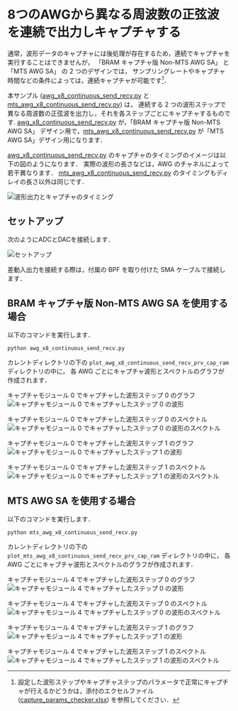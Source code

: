 # 8つのAWGから異なる周波数の正弦波を連続で出力しキャプチャする
通常，波形データのキャプチャには後処理が存在するため，連続でキャプチャを実行することはできませんが，
「BRAM キャプチャ版 Non-MTS AWG SA」 と 「MTS AWG SA」 の 2 つのデザインでは，
サンプリングレートやキャプチャ時間などの条件によっては，連続キャプチャが可能です[^1]．

[^1]: 設定した波形ステップやキャプチャステップのパラメータで正常にキャプチャが行えるかどうかは，添付のエクセルファイル ([capture_params_checker.xlsx](./capture_params_checker.xlsx)) を参照してください．

本サンプル ([awg_x8_continuous_send_recv.py](./awg_x8_continuous_send_recv.py) と [mts_awg_x8_continuous_send_recv.py](./mts_awg_x8_continuous_send_recv.py)) は，
連続する 2 つの波形ステップで異なる周波数の正弦波を出力し，それを各ステップごとにキャプチャするものです.
[awg_x8_continuous_send_recv.py](./awg_x8_continuous_send_recv.py) が，「BRAM キャプチャ版 Non-MTS AWG SA」 デザイン用で，[mts_awg_x8_continuous_send_recv.py](./mts_awg_x8_continuous_send_recv.py) が「MTS AWG SA」デザイン用になります．

[awg_x8_continuous_send_recv.py](./awg_x8_continuous_send_recv.py) のキャプチャのタイミングのイメージは以下の図のようになります．
実際の波形の長さなどは，AWG のチャネルによって若干異なります．
[mts_awg_x8_continuous_send_recv.py](./mts_awg_x8_continuous_send_recv.py) のタイミングもディレイの長さ以外は同じです．

![波形出力とキャプチャのタイミング](images/continuous_send_recv-1.png)

## セットアップ

次のようにADCとDACを接続します．

![セットアップ](./../../docs/images/awg-x8-send-recv-setup.png)

差動入出力を接続する際は，付属の BPF を取り付けた SMA ケーブルで接続します．

## BRAM キャプチャ版 Non-MTS AWG SA を使用する場合

以下のコマンドを実行します．

```
python awg_x8_continuous_send_recv.py
```

カレントディレクトリの下の `plot_awg_x8_continuous_send_recv_prv_cap_ram` ディレクトリの中に，
各 AWG ごとにキャプチャ波形とスペクトルのグラフが作成されます．

キャプチャモジュール 0 でキャプチャした波形ステップ 0 のグラフ
![キャプチャモジュール 0 でキャプチャしたステップ 0 の波形](images/AWG_0_step_0_captured.png)

キャプチャモジュール 0 でキャプチャした波形ステップ 0 のスペクトル
![キャプチャモジュール 0 でキャプチャしたステップ 0 の波形のスペクトル](images/AWG_0_step_0_frame_0_FFT_abs.png)

キャプチャモジュール 0 でキャプチャした波形ステップ 1 のグラフ
![キャプチャモジュール 0 でキャプチャしたステップ 1 の波形](images/AWG_0_step_1_captured.png)

キャプチャモジュール 0 でキャプチャした波形ステップ 1 のスペクトル
![キャプチャモジュール 0 でキャプチャしたステップ 1 の波形のスペクトル](images/AWG_0_step_1_frame_0_FFT_abs.png)

## MTS AWG SA を使用する場合

以下のコマンドを実行します．

```
python mts_awg_x8_continuous_send_recv.py
```

カレントディレクトリの下の `plot_mts_awg_x8_continuous_send_recv_prv_cap_ram` ディレクトリの中に，
各 AWG ごとにキャプチャ波形とスペクトルのグラフが作成されます．

キャプチャモジュール 4 でキャプチャした波形ステップ 0 のグラフ
![キャプチャモジュール 4 でキャプチャしたステップ 0 の波形](images/AWG_4_step_0_captured.png)

キャプチャモジュール 4 でキャプチャした波形ステップ 0 のスペクトル
![キャプチャモジュール 4 でキャプチャしたステップ 0 の波形のスペクトル](images/AWG_4_step_0_frame_0_FFT_abs.png)

キャプチャモジュール 4 でキャプチャした波形ステップ 1 のグラフ
![キャプチャモジュール 4 でキャプチャしたステップ 1 の波形](images/AWG_4_step_1_captured.png)

キャプチャモジュール 4 でキャプチャした波形ステップ 1 のスペクトル
![キャプチャモジュール 4 でキャプチャしたステップ 1 の波形のスペクトル](images/AWG_4_step_1_frame_0_FFT_abs.png)
